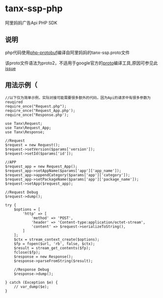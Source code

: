 # tanx-ssp-php
阿里妈妈广告Api PHP SDK

## 说明
php代码使用[php-protobuf](https://github.com/allegro/php-protobuf)编译自阿里妈妈的tanx-ssp.proto文件

该proto文件语法为proto2，不适用于google官方的[proto](https://github.com/google/protobuf/tree/master/php)编译工具,原因可参见此[issue](https://github.com/google/protobuf/issues/3513#issuecomment-323149773)

## 用法示例（

```
//以下仅为简单示例，实际对接可能需要很多额外的代码，因为Api的请求中有很多参数为reuqired
require_once("Request.php");
require_once("Request_App.php');
require_once("Response.php');

use Tanx\Request;
use Tanx\Request_App;
use Tanx\Response;

//Request
$request = new Request();
$request->setVersion($params['version']);
$request->setId($params['id']);

//APP
$request_app = new Request_App();
$request_app->setAppName($params['app']['app_name']);
$request_app->appendCategory($params['app']['category']);
$request_app->setPackageName($params['app']['package_name']);
$request->setApp($request_app);

//Request Debug
$request->dump();

try {
    $options = [
		'http' => [
			'method' => 'POST',
			'header' => 'Content-type:application/octet-stream',
			'content' => $request->serializeToString(),
		]
	];
    $ctx = stream_context_create($options);
    $fp = fopen($url, 'rb', false, $ctx);
    $result = stream_get_contents($fp);
    fclose($fp);
	$response = new Response();
	$response->parseFromString($result);

	//Response Debug
	$response->dump();

} catch (Exception $e) {
	// var_dump($e);
}
```